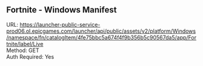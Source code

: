 ## Fortnite - Windows Manifest

URL: https://launcher-public-service-prod06.ol.epicgames.com/launcher/api/public/assets/v2/platform/Windows/namespace/fn/catalogItem/4fe75bbc5a674f4f9b356b5c90567da5/app/Fortnite/label/Live \
Method: GET \
Auth Required: Yes
